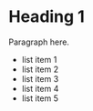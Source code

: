 # Heading 1

Paragraph here. 

- list item 1
- list item 2 
- list item 3
- list item 4 
- list item 5 
